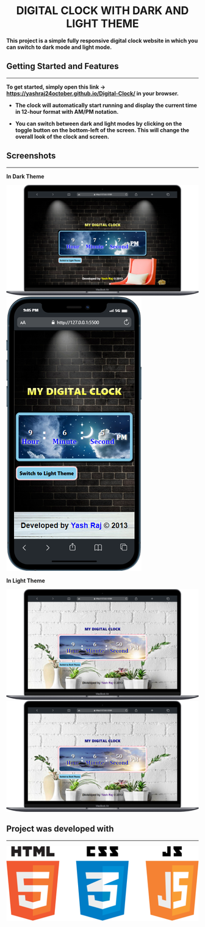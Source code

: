 # <b><center>DIGITAL CLOCK WITH DARK AND LIGHT THEME
This project is a simple fully responsive  digital clock website in which you can switch to dark mode and light mode.




## Getting Started and Features
----
To get started, simply open this link -> https://yashraj24october.github.io/Digital-Clock/
in your browser.


* The clock will automatically start running and display the current time in 12-hour format with AM/PM notation.

* You can switch between dark and light modes by clicking on the toggle button on the bottom-left of the screen. 
This will change the overall look of the clock and screen.

## Screenshots
-----
In Dark Theme 

<img src="darkModeDesktop.png">
<img src="darkModeMobile.png">



In Light Theme 

<img src="lightModeDesktop.png">
<img src="lightModeDesktop.png">



## Project was developed with
 ----
<img src="html,css,js.png">











